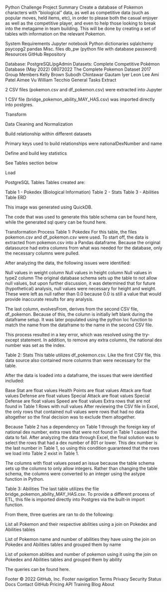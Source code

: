 Python Challenge
Project Summary
Create a database of Pokemon characters with “biological” data, as well as competitive data (such as popular moves, held items, etc), in order to please both the casual enjoyer as well as the competitive player, and even to help those looking to break into the metagame in team building. This will be done by creating a set of tables with information on the relevant Pokemon.

System Requirements
Jupyter notebook
Python dictionaries
sqlalchemy
psycopg2
pandas
Misc. files
db_pw (python file with database password)
Resources
GitHub Repository

Database: PostgreSQL/pgAdmin
Datasets:
Complete Competitive Pokémon Database (May 2022) 08072022
The Complete Pokemon Dataset 2017
Group Members
Kelly Brown
Subodh Chintawar
Gautam Iyer
Leon Lee
Ami Patel
Aimee Vu
William Tecchio
General Tasks
Extract

2 CSV files (pokemon.csv and df_pokemon.csv) were extracted into Jupyter

1 CSV file (bridge_pokemon_ability_MAY_HAS.csv) was imported directly into postgres.

Transform

Data Cleaning and Normalization

Build relationship within different datasets

Primary keys used to build relationships were nationalDexNumber and name

Define and build key statistics

See Tables section below

Load

PostgreSQL
Tables
Tables created are:

Table 1 - Pokedex (Biological Information)
Table 2 - Stats
Table 3 - Abilities
Table ERD


This image was generated using QuickDB.

The code that was used to generate this table schema can be found here, while the generated sql query can be found here.

Transformation Process
Table 1: Pokedex
For this table, the files pokemon.csv and df_pokemon.csv were used. To start off, the data is extracted from pokemon.csv into a Pandas dataframe. Because the original datasource had extra columns from what was needed for the database, only the necessary columns were pulled.

After analyzing the data, the following issues were identified:

Null values in weight column
Null values in height column
Null values in type2 column
The original database schema sets up the table to not allow null values, but upon further discussion, it was determined that for future (hypothetical) analysis, null values were necessary for height and weight. These were left as null rather than 0.0 because 0.0 is still a value that would provide inaccurate results for any analysis.

The last column, evolvesFrom, derives from the second CSV file, df_pokemon. Because of this, the column is initially left blank during the dataframe setup. It was later populated using the python loc function to match the name from the dataframe to the name in the second CSV file.

This process resulted in a key error, which was resolved using the try-except statement. In addition, to remove any extra columns, the national dex number was set as the index.

Table 2: Stats
This table utilizes df_pokemon.csv. Like the first CSV file, this data source also contained more columns than were necessary for the table.

After the data is loaded into a dataframe, the issues that were identified included:

Base Stat are float values
Health Points are float values
Attack are float values
Defense are float values
Special Attack are float values
Special Defense are float values
Speed are float values
Extra rows that are not found in Table 1
Rows with null values
After reviewing the CSV file in Excel, the only rows that contained null values were rows that had no data altogether so the final decision was to exclude them altogether.

Because Table 2 has a dependency on Table 1 through the foreign key of national dex number, extra rows that were not found in Table 1 caused the data to fail. After analyzing the data through Excel, the final solution was to select the rows that had a dex number of 801 or lower. This dex number is the last number in Table 1, so using this condition guaranteed that the rows we load into Table 2 exist in Table 1.

The columns with float values posed an issue because the table schema sets up the columns to only allow integers. Rather than changing the table schema, the columns were converted to an integer using the astype function in Python.

Table 3: Abilities
The last table utilizes the file bridge_pokemon_ability_MAY_HAS.csv. To provide a different process of ETL, this file is imported directly into Postgres via the built-in import function.

From there, three queries are ran to do the following:

List all Pokemon and their respective abilities using a join on Pokedex and Abilities tables


List of Pokemon name and number of abilities they have using the join on Pokedex and Abilities tables and grouped them by name


List of pokemon ablities and number of pokemon using it using the join on Pokedex and Abilities tables and grouped them by ability


The queries can be found here.

Footer
© 2022 GitHub, Inc.
Footer navigation
Terms
Privacy
Security
Status
Docs
Contact GitHub
Pricing
API
Training
Blog
About

